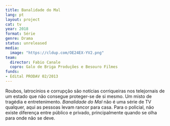 ```yaml
---
title: Banalidade do Mal
lang: pt
layout: project
cat: tv
year: 2018
format: Série
genre: Drama
status: unreleased
media:
  image: "https://cldup.com/OE24EX-YV2.png"
team:
  director: Fabio Canale
  copro: Galo de Briga Produções e Besouro Filmes
funds:
- Edital PRODAV 02/2013
---
```


Roubos, latrocínios e corrupção são notícias corriqueiras nos telejornais de um estado que não consegue proteger-se de si mesmo. Um misto de tragédia e entretenimento. _Banalidade do Mal_ não é uma série de TV qualquer, aqui as pessoas levam rancor para casa. Para o policial, não existe diferença entre público e privado, principalmente quando se olha para onde não se deve.
